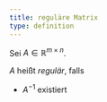 ```yaml
---
title: reguläre Matrix
type: definition
---
```


Sei $A \in \mathbb{R}^{m \times n}$.

$A$ heißt *regulär*, falls
- $A^{-1}$ existiert